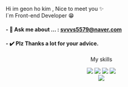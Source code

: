 Hi im geon ho kim , Nice to meet you ✨
<br/>
I`m Front-end Developer 😁

#### - 💬 Ask me about ... : svvvs5579@naver.com
#### - ✔️ Plz Thanks a lot for your advice.
<div align="center">
  <p>My skills</p>
  	<img src="https://img.shields.io/badge/HTML5-E34F26?style=flat&logo=HTML5&logoColor=white" />
	<img src="https://img.shields.io/badge/CSS3-1572B6?style=flat&logo=CSS3&logoColor=white" />
	<img src="https://img.shields.io/badge/JavaScript-F7DF1E?style=flat&logo=JavaScript&logoColor=white" />
  <img src="https://img.shields.io/badge/React-61DAFB?style=flat&logo=JavaScript&logoColor=white" />
  <br/>
  	<img src="https://img.shields.io/badge/GitHub-181717?style=flat&logo=GitHub&logoColor=white" />
</div>

<!--
**llvovll89/llvovll89** is a ✨ _special_ ✨ repository because its `README.md` (this file) appears on your GitHub profile.

Here are some ideas to get you started:

- 🔭 I’m currently working on ...
- 🌱 I’m currently learning ...
- 👯 I’m looking to collaborate on ...
- 🤔 I’m looking for help with ...
- 📫 How to reach me: ...
- 😄 Pronouns: ...
- ⚡ Fun fact: ...
-->
